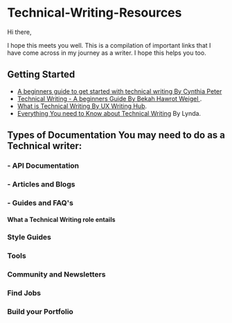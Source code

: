 # Technical-Writing-Resources

Hi there, 

I hope this meets you well. 
This is a compilation of important links that I have come across in my journey as a writer. I hope this helps you too.

## Getting Started
- [A beginners guide to get started with technical writing By Cynthia Peter](https://cynthiapeter.com/a-beginners-guide-to-get-started-with-technical-writing)
- [Technical Writing - A beginners Guide By Bekah Hawrot Weigel ](https://developers.deepgram.com/blog/2022/03/technical-writing-a-beginners-guide/).
- [What is Technical Writing By UX Writing Hub](https://uxwritinghub.com/what-is-technical-writing/).
- [Everything You need to Know about Technical Writing](https://www.everythingtechnicalwriting.com/everything-you-need-to-know-about-technical-writing/) By Lynda.

## Types of Documentation You may need to do as a Technical writer:

### - API Documentation
### - Articles and Blogs
### - Guides and FAQ's

#### What a Technical Writing role entails

### Style Guides

### Tools

### Community and Newsletters

### Find Jobs

### Build your Portfolio
